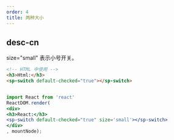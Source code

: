 ```yaml
---
order: 4
title: 两种大小
---
```


## desc-cn 
size="small" 表示小号开关。     

```html
<!-- HTML 中使用 -->
<h3>Html:</h3>
<sp-switch default-checked="true"></sp-switch>
```

```jsx

import React from 'react'
ReactDOM.render(
<div>
<h3>React:</h3>
<sp-switch default-checked="true" size='small'></sp-switch>
</div>
, mountNode);

```
